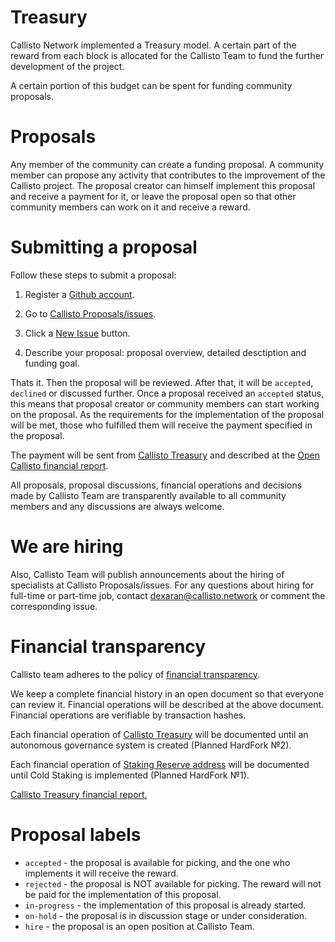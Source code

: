 # Treasury

Callisto Network implemented a Treasury model. A certain part of the reward from each block is allocated for the Callisto Team to fund the further development of the project.

A certain portion of this budget can be spent for funding community proposals.

# Proposals

Any member of the community can create a funding proposal. A community member can propose any activity that contributes to the improvement of the Callisto project. The proposal creator can himself implement this proposal and receive a payment for it, or leave the proposal open so that other community members can work on it and receive a reward.

# Submitting a proposal

Follow these steps to submit a proposal:

1. Register a [Github account](http://github.com/).

2. Go to [Callisto Proposals/issues](https://github.com/EthereumCommonwealth/Proposals/issues).

3. Click a [New Issue](https://github.com/EthereumCommonwealth/Proposals/issues/new) button.

4. Describe your proposal: proposal overview, detailed desctiption and funding goal.

Thats it. Then the proposal will be reviewed. After that, it will be `accepted`, `declined` or discussed further. Once a proposal received an `accepted` status, this means that proposal creator or community members can start working on the proposal. As the requirements for the implementation of the proposal will be met, those who fulfilled them will receive the payment specified in the proposal.

The payment will be sent from [Callisto Treasury](https://cloexplorer.org/addr/0x74682fc32007af0b6118f259cbe7bccc21641600) and described at the [Open Callisto financial report](https://docs.google.com/spreadsheets/d/12b5JgL1veCAvV1yLhmxDva80Gz3pA0OVSPw_uTf9aEQ/edit#gid=1393329941).

All proposals, proposal discussions, financial operations and decisions made by Callisto Team are transparently available to all community members and any discussions are always welcome.

# We are hiring

Also, Callisto Team will publish announcements about the hiring of specialists at Callisto Proposals/issues. For any questions about hiring for full-time or part-time job, contact dexaran@callisto.network or comment the corresponding issue.

# Financial transparency

Callisto team adheres to the policy of [financial transparency](https://github.com/EthereumCommonwealth/Roadmap/issues/48).

We keep a complete financial history in an open document so that everyone can review it. Financial operations will be described at the above document. Financial operations are verifiable by transaction hashes.

Each financial operation of [Callisto Treasury](https://cloexplorer.org/addr/0x74682fc32007af0b6118f259cbe7bccc21641600) will be documented until an autonomous governance system is created (Planned HardFork №2).

Each financial operation of [Staking Reserve address](https://cloexplorer.org/addr/0x3c06f218ce6dd8e2c535a8925a2edf81674984d9) will be documented until Cold Staking is implemented (Planned HardFork №1).

[Callisto Treasury financial report.](https://docs.google.com/spreadsheets/d/e/2PACX-1vTHbKD9_qqc2pzivkn-U6reX6pR3WF1-ryX-ZRNtCy54bg0q8JaM_VcoctRll1SgiX7t7UwN1BqOZN-/pubhtml?gid=1393329941&single=true)

# Proposal labels

- `accepted` - the proposal is available for picking, and the one who implements it will receive the reward.
- `rejected` - the proposal is NOT available for picking. The reward will not be paid for the implementation of this proposal.
- `in-progress` - the implementation of this proposal is already started.
- `on-hold` - the proposal is in discussion stage or under consideration.
- `hire` - the proposal is an open position at Callisto Team.

